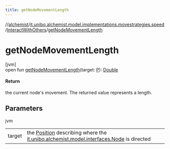 ```yaml
---
title: getNodeMovementLength
---
```

//[alchemist](../../../index.html)/[it.unibo.alchemist.model.implementations.movestrategies.speed](../index.html)/[InteractWithOthers](index.html)/[getNodeMovementLength](get-node-movement-length.html)



# getNodeMovementLength



[jvm]\
open fun [getNodeMovementLength](get-node-movement-length.html)(target: [P](../../it.unibo.alchemist/-supported-incarnations/get.html)): [Double](https://kotlinlang.org/api/latest/jvm/stdlib/kotlin/-double/index.html)



#### Return



the current node's movement. The returned value represents a length.



## Parameters


jvm

| | |
|---|---|
| target | the [Position](../../it.unibo.alchemist.model.interfaces/-position/index.html) describing where the [it.unibo.alchemist.model.interfaces.Node](../../it.unibo.alchemist.model.interfaces/-node/index.html) is directed |




